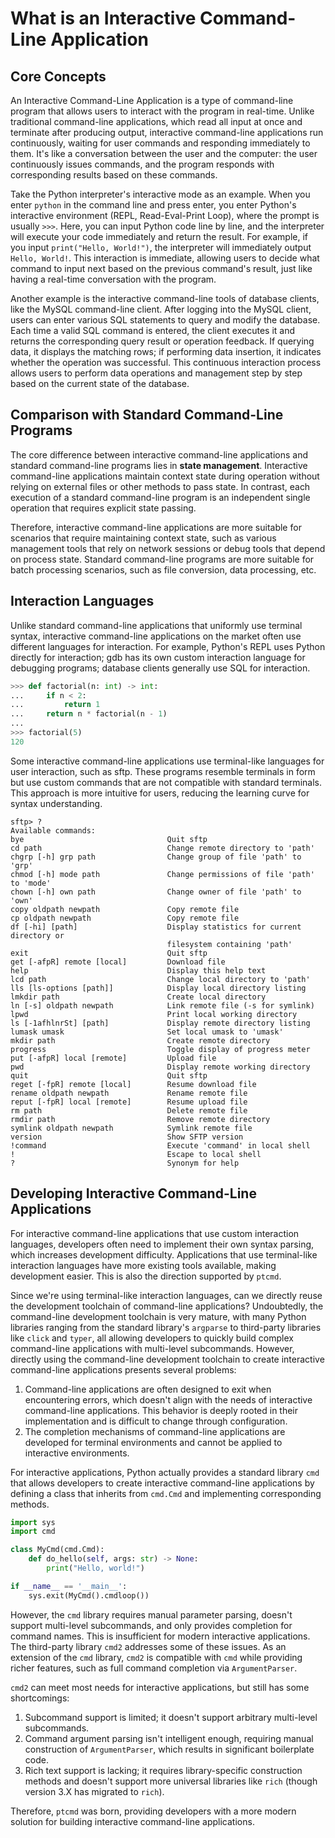 # What is an Interactive Command-Line Application

## Core Concepts

An Interactive Command-Line Application is a type of command-line program that allows users to interact with the program in real-time. Unlike traditional command-line applications, which read all input at once and terminate after producing output, interactive command-line applications run continuously, waiting for user commands and responding immediately to them. It's like a conversation between the user and the computer: the user continuously issues commands, and the program responds with corresponding results based on these commands.

Take the Python interpreter's interactive mode as an example. When you enter `python` in the command line and press enter, you enter Python's interactive environment (REPL, Read-Eval-Print Loop), where the prompt is usually `>>>`. Here, you can input Python code line by line, and the interpreter will execute your code immediately and return the result. For example, if you input `print("Hello, World!")`, the interpreter will immediately output `Hello, World!`. This interaction is immediate, allowing users to decide what command to input next based on the previous command's result, just like having a real-time conversation with the program.

Another example is the interactive command-line tools of database clients, like the MySQL command-line client. After logging into the MySQL client, users can enter various SQL statements to query and modify the database. Each time a valid SQL command is entered, the client executes it and returns the corresponding query result or operation feedback. If querying data, it displays the matching rows; if performing data insertion, it indicates whether the operation was successful. This continuous interaction process allows users to perform data operations and management step by step based on the current state of the database.

## Comparison with Standard Command-Line Programs

The core difference between interactive command-line applications and standard command-line programs lies in **state management**. Interactive command-line applications maintain context state during operation without relying on external files or other methods to pass state. In contrast, each execution of a standard command-line program is an independent single operation that requires explicit state passing.

Therefore, interactive command-line applications are more suitable for scenarios that require maintaining context state, such as various management tools that rely on network sessions or debug tools that depend on process state. Standard command-line programs are more suitable for batch processing scenarios, such as file conversion, data processing, etc.

## Interaction Languages

Unlike standard command-line applications that uniformly use terminal syntax, interactive command-line applications on the market often use different languages for interaction. For example, Python's REPL uses Python directly for interaction; gdb has its own custom interaction language for debugging programs; database clients generally use SQL for interaction.

```python linenums="1"
>>> def factorial(n: int) -> int:
...     if n < 2:
...         return 1
...     return n * factorial(n - 1)
...
>>> factorial(5)
120
```

Some interactive command-line applications use terminal-like languages for user interaction, such as sftp. These programs resemble terminals in form but use custom commands that are not compatible with standard terminals. This approach is more intuitive for users, reducing the learning curve for syntax understanding.

```
sftp> ?
Available commands:
bye                                Quit sftp
cd path                            Change remote directory to 'path'
chgrp [-h] grp path                Change group of file 'path' to 'grp'
chmod [-h] mode path               Change permissions of file 'path' to 'mode'
chown [-h] own path                Change owner of file 'path' to 'own'
copy oldpath newpath               Copy remote file
cp oldpath newpath                 Copy remote file
df [-hi] [path]                    Display statistics for current directory or
                                   filesystem containing 'path'
exit                               Quit sftp
get [-afpR] remote [local]         Download file
help                               Display this help text
lcd path                           Change local directory to 'path'
lls [ls-options [path]]            Display local directory listing
lmkdir path                        Create local directory
ln [-s] oldpath newpath            Link remote file (-s for symlink)
lpwd                               Print local working directory
ls [-1afhlnrSt] [path]             Display remote directory listing
lumask umask                       Set local umask to 'umask'
mkdir path                         Create remote directory
progress                           Toggle display of progress meter
put [-afpR] local [remote]         Upload file
pwd                                Display remote working directory
quit                               Quit sftp
reget [-fpR] remote [local]        Resume download file
rename oldpath newpath             Rename remote file
reput [-fpR] local [remote]        Resume upload file
rm path                            Delete remote file
rmdir path                         Remove remote directory
symlink oldpath newpath            Symlink remote file
version                            Show SFTP version
!command                           Execute 'command' in local shell
!                                  Escape to local shell
?                                  Synonym for help
```

## Developing Interactive Command-Line Applications

For interactive command-line applications that use custom interaction languages, developers often need to implement their own syntax parsing, which increases development difficulty. Applications that use terminal-like interaction languages have more existing tools available, making development easier. This is also the direction supported by `ptcmd`.

Since we're using terminal-like interaction languages, can we directly reuse the development toolchain of command-line applications? Undoubtedly, the command-line development toolchain is very mature, with many Python libraries ranging from the standard library's `argparse` to third-party libraries like `click` and `typer`, all allowing developers to quickly build complex command-line applications with multi-level subcommands. However, directly using the command-line development toolchain to create interactive command-line applications presents several problems:

1. Command-line applications are often designed to exit when encountering errors, which doesn't align with the needs of interactive command-line applications. This behavior is deeply rooted in their implementation and is difficult to change through configuration.
2. The completion mechanisms of command-line applications are developed for terminal environments and cannot be applied to interactive environments.

For interactive applications, Python actually provides a standard library `cmd` that allows developers to create interactive command-line applications by defining a class that inherits from `cmd.Cmd` and implementing corresponding methods.

```python linenums="1"
import sys
import cmd

class MyCmd(cmd.Cmd):
    def do_hello(self, args: str) -> None:
        print("Hello, world!")

if __name__ == '__main__':
    sys.exit(MyCmd().cmdloop())
```

However, the `cmd` library requires manual parameter parsing, doesn't support multi-level subcommands, and only provides completion for command names. This is insufficient for modern interactive applications. The third-party library `cmd2` addresses some of these issues. As an extension of the `cmd` library, `cmd2` is compatible with `cmd` while providing richer features, such as full command completion via `ArgumentParser`.

`cmd2` can meet most needs for interactive applications, but still has some shortcomings:

1. Subcommand support is limited; it doesn't support arbitrary multi-level subcommands.
2. Command argument parsing isn't intelligent enough, requiring manual construction of `ArgumentParser`, which results in significant boilerplate code.
3. Rich text support is lacking; it requires library-specific construction methods and doesn't support more universal libraries like `rich` (though version 3.X has migrated to `rich`).

Therefore, `ptcmd` was born, providing developers with a more modern solution for building interactive command-line applications.

